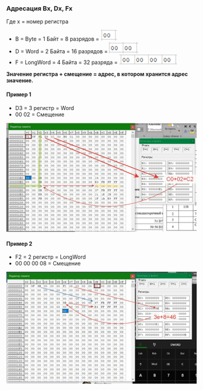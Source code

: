 ### Адресация Bx, Dx, Fx
Где x = номер регистра
* B = Byte = 1 Байт = 8 разрядов = ![Byte](../../img/Byte.png)
* D = Word = 2 Байта = 16 разрядов  = ![Word](../../img/Word.png)
* F = LongWord = 4 Байта = 32 разряда  = ![LongWord](../../img/LongWord.png)

 **Значение регистра + смещение = адрес, в котором хранится адрес значение.**
 
 #### Пример 1
 * D3 = 3 регистр = Word
 * 00 02 = Смещение
 
 ![Example1](../../img/78-D3-B5.jpg)
 
  #### Пример 2
 * F2 = 2 регистр = LongWord
 * 00 00 00 08 = Смещение
 
 ![Example2](../../img/C8-9F-F2.jpg)